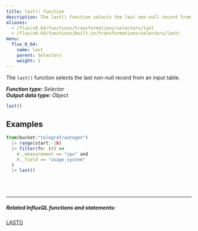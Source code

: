 ```yaml
---
title: last() function
description: The last() function selects the last non-null record from an input table.
aliases:
  - /flux/v0.64/functions/transformations/selectors/last
  - /flux/v0.64/functions/built-in/transformations/selectors/last/
menu:
  flux_0_64:
    name: last
    parent: Selectors
    weight: 1
---
```


The `last()` function selects the last non-null record from an input table.

_**Function type:** Selector_  
_**Output data type:** Object_

```js
last()
```

## Examples
```js
from(bucket:"telegraf/autogen")
  |> range(start:-1h)
  |> filter(fn: (r) =>
    r._measurement == "cpu" and
    r._field == "usage_system"
  )
  |> last()
```

<hr style="margin-top:4rem"/>

##### Related InfluxQL functions and statements:
[LAST()](/influxdb/latest/query_language/functions/#last)  
